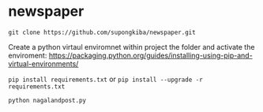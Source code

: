 # newspaper


```git clone https://github.com/supongkiba/newspaper.git```

Create a python virtaul enviromnet within project the folder and activate the enviroment: https://packaging.python.org/guides/installing-using-pip-and-virtual-environments/

```pip install requirements.txt``` or ```pip install --upgrade -r requirements.txt```

```python nagalandpost.py``` 
